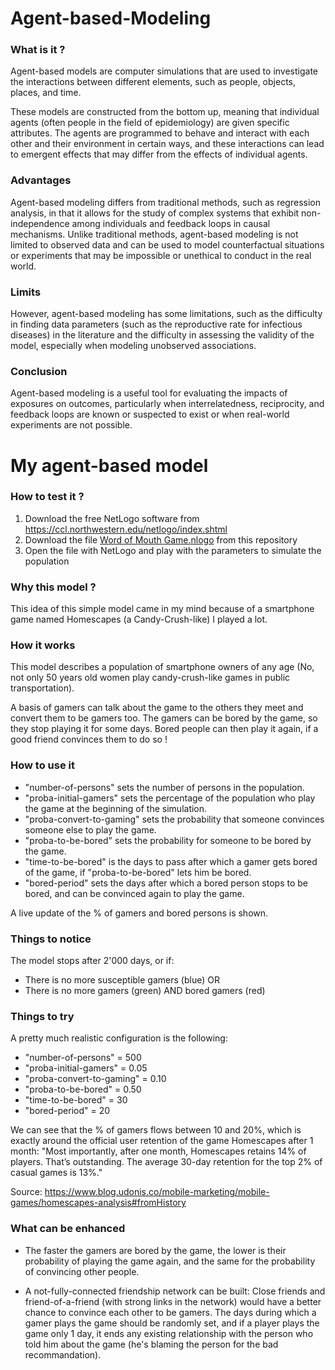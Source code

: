 # Agent-based-Modeling

### What is it ?
Agent-based models are computer simulations that are used to investigate the interactions between different elements, such as people, objects, places, and time.

These models are constructed from the bottom up, meaning that individual agents (often people in the field of epidemiology) are given specific attributes.
The agents are programmed to behave and interact with each other and their environment in certain ways, and these interactions can lead to emergent effects that may differ from the effects of individual agents.

### Advantages
Agent-based modeling differs from traditional methods, such as regression analysis, in that it allows for the study of complex systems that exhibit non-independence among individuals and feedback loops in causal mechanisms.
Unlike traditional methods, agent-based modeling is not limited to observed data and can be used to model counterfactual situations or experiments that may be impossible or unethical to conduct in the real world.

### Limits
However, agent-based modeling has some limitations, such as the difficulty in finding data parameters (such as the reproductive rate for infectious diseases) in the literature and the difficulty in assessing the validity of the model, especially when modeling unobserved associations.

### Conclusion
Agent-based modeling is a useful tool for evaluating the impacts of exposures on outcomes, particularly when interrelatedness, reciprocity, and feedback loops are known or suspected to exist or when real-world experiments are not possible.

# My agent-based model

### How to test it ?

1. Download the free NetLogo software from https://ccl.northwestern.edu/netlogo/index.shtml
2. Download the file [Word of Mouth Game.nlogo](https://github.com/timdgn/Agent-based-Modeling/blob/main/Word%20of%20Mouth%20Game.nlogo) from this repository
3. Open the file with NetLogo and play with the parameters to simulate the population

### Why this model ?

This idea of this simple model came in my mind because of a smartphone game named Homescapes (a Candy-Crush-like) I played a lot.

### How it works

This model describes a population of smartphone owners of any age (No, not only 50 years old women play candy-crush-like games in public transportation).

A basis of gamers can talk about the game to the others they meet and convert them to be gamers too.
The gamers can be bored by the game, so they stop playing it for some days.
Bored people can then play it again, if a good friend convinces them to do so !

### How to use it

- "number-of-persons" sets the number of persons in the population.
- "proba-initial-gamers" sets the percentage of the population who play the game at the beginning of the simulation.
- "proba-convert-to-gaming" sets the probability that someone convinces someone else to play the game.
- "proba-to-be-bored" sets the probability for someone to be bored by the game.
- "time-to-be-bored" is the days to pass after which a gamer gets bored of the game, if "proba-to-be-bored" lets him be bored.
- "bored-period" sets the days after which a bored person stops to be bored, and can be convinced again to play the game.

A live update of the % of gamers and bored persons is shown.

### Things to notice

The model stops after 2'000 days, or if:

- There is no more susceptible gamers (blue)
OR
- There is no more gamers (green) AND bored gamers (red)

### Things to try

A pretty much realistic configuration is the following:

- "number-of-persons" = 500
- "proba-initial-gamers" = 0.05
- "proba-convert-to-gaming" = 0.10
- "proba-to-be-bored" = 0.50
- "time-to-be-bored" = 30
- "bored-period" = 20

We can see that the % of gamers flows between 10 and 20%, which is exactly around the official user retention of the game Homescapes after 1 month:
"Most importantly, after one month, Homescapes retains 14% of players. That’s outstanding. The average 30-day retention for the top 2% of casual games is 13%."

Source:
https://www.blog.udonis.co/mobile-marketing/mobile-games/homescapes-analysis#fromHistory

### What can be enhanced

- The faster the gamers are bored by the game, the lower is their probability of playing the game again, and the same for the probability of convincing other people.

- A not-fully-connected friendship network can be built: Close friends and friend-of-a-friend (with strong links in the network) would have a better chance to convince each other to be gamers. The days during which a gamer plays the game should be randomly set, and if a player plays the game only 1 day, it ends any existing relationship with the person who told him about the game (he's blaming the person for the bad recommandation).
